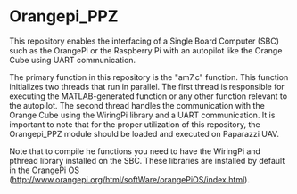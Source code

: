 # Orangepi_PPZ
This repository enables the interfacing of a Single Board Computer (SBC) such as the OrangePi or the Raspberry Pi with an autopilot like the Orange Cube using UART communication.

The primary function in this repository is the "am7.c" function. This function initializes two threads that run in parallel. The first thread is responsible for executing the MATLAB-generated function or any other function relevant to the autopilot. The second thread handles the communication with the Orange Cube using the WiringPi library and a UART communication. It is important to note that for the proper utilization of this repository, the Orangepi_PPZ module should be loaded and executed on Paparazzi UAV.

Note that to compile he functions you need to have the WiringPi and pthread library installed on the SBC. These libraries are installed by default in the OrangePi OS (http://www.orangepi.org/html/softWare/orangePiOS/index.html). 
